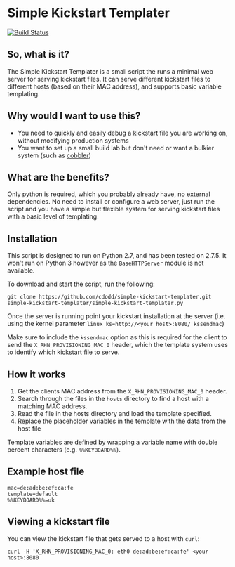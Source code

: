 # Simple Kickstart Templater

[![Build Status](https://travis-ci.org/cdodd/simple-kickstart-templater.svg?branch=master)](https://travis-ci.org/cdodd/simple-kickstart-templater)

## So, what is it?
The Simple Kickstart Templater is a small script the runs a minimal web server
for serving kickstart files. It can serve different kickstart files to
different hosts (based on their MAC address), and supports basic variable
templating.

## Why would I want to use this?
* You need to quickly and easily debug a kickstart file you are working on,
without modifying production systems
* You want to set up a small build lab but don't need or want a bulkier system
(such as [cobbler](http://www.cobblerd.org/))

## What are the benefits?
Only python is required, which you probably already have, no external
dependencies. No need to install or configure a web server, just run the script
and you have a simple but flexible system for serving kickstart files with a
basic level of templating.

## Installation
This script is designed to run on Python 2.7, and has been tested on 2.7.5. It
won't run on Python 3 however as the `BaseHTTPServer` module is not available.

To download and start the script, run the following:
```
git clone https://github.com/cdodd/simple-kickstart-templater.git
simple-kickstart-templater/simple-kickstart-templater.py
```

Once the server is running point your kickstart installation at the server
(i.e. using the kernel parameter `linux ks=http://<your host>:8080/ kssendmac`)

Make sure to include the `kssendmac` option as this is required for the client
to send the `X_RHN_PROVISIONING_MAC_0` header, which the template system uses
to identify which kickstart file to serve.

## How it works
1. Get the clients MAC address from the `X_RHN_PROVISIONING_MAC_0` header.
1. Search through the files in the `hosts` directory to find a host with a
matching MAC address.
1. Read the file in the hosts directory and load the template specified.
1. Replace the placeholder variables in the template with the data from the
host file

Template variables are defined by wrapping a variable name with double percent
characters (e.g. `%%KEYBOARD%%`).

## Example host file
```
mac=de:ad:be:ef:ca:fe
template=default
%%KEYBOARD%%=uk
```

## Viewing a kickstart file

You can view the kickstart file that gets served to a host with `curl`:
```
curl -H 'X_RHN_PROVISIONING_MAC_0: eth0 de:ad:be:ef:ca:fe' <your host>:8080
```
